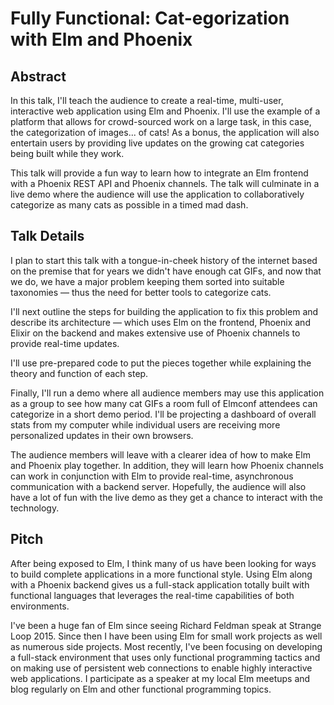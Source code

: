 # Fully Functional: Cat-egorization with Elm and Phoenix

## Abstract
In this talk, I'll teach the audience to create a real-time, multi-user, interactive web application using Elm and Phoenix. 
I'll use the example of a platform that allows for crowd-sourced work on a large task, in this case, the categorization of images... of cats! As a bonus, the application will also entertain users by providing live updates on the growing cat categories being built while they work.

This talk will provide a fun way to learn how to integrate an Elm frontend with a Phoenix REST API and Phoenix channels. The talk will culminate in a live demo where the audience will use the application to collaboratively categorize as many cats as possible in a timed mad dash.


## Talk Details 
I plan to start this talk with a tongue-in-cheek history of the internet based on the premise that for years we didn't have enough cat GIFs, and now that we do, we have a major problem keeping them sorted into suitable taxonomies — thus the need for better tools to categorize cats.

I'll next outline the steps for building the application to fix this problem and describe its architecture — which uses Elm on the frontend, Phoenix and Elixir on the backend and makes extensive use of Phoenix channels to provide real-time updates. 

I'll use pre-prepared code to put the pieces together while explaining the theory and function of each step.

Finally, I'll run a demo where all audience members may use this application as a group to see how many cat GIFs a room full of Elmconf attendees can categorize in a short demo period. I'll be projecting a dashboard of overall stats from my computer while individual users are receiving more personalized updates in their own browsers.

The audience members will leave with a clearer idea of how to make Elm and Phoenix play together. In addition, they will learn how Phoenix channels can work in conjunction with Elm to provide real-time, asynchronous communication
with a backend server. Hopefully, the audience will also have a lot of fun with the live demo as they get a chance to interact with the technology.


## Pitch
After being exposed to Elm, I think many of us have been looking for ways to build complete applications in a more functional style. Using Elm along with a Phoenix backend gives us a full-stack application totally built with functional languages that leverages the real-time capabilities of both environments.

I've been a huge fan of Elm since seeing Richard Feldman speak at Strange Loop 2015. Since then I have been using Elm for small work projects as well as numerous side projects. Most recently, I've been focusing on developing a full-stack environment that uses only functional programming tactics and on making use of persistent web connections to enable highly interactive web applications. I participate as a speaker at my local Elm meetups and blog regularly on Elm and other functional programming topics.

